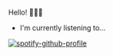    Hello!  👋👋👋
- I'm currently listening to...

[![spotify-github-profile](https://spotify-github-profile.vercel.app/api/view?uid=b4ckopvoemt30jaji83vzac2y&cover_image=true&theme=natemoo-re&bar_color=53b14f&bar_color_cover=true)](https://github.com/kittinan/spotify-github-profile)
